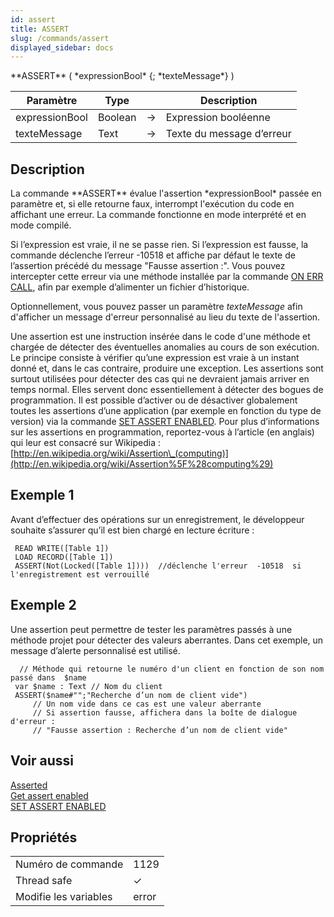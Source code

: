 ```yaml
---
id: assert
title: ASSERT
slug: /commands/assert
displayed_sidebar: docs
---
```


<!--REF #_command_.ASSERT.Syntax-->**ASSERT** ( *expressionBool* {; *texteMessage*} )<!-- END REF-->
<!--REF #_command_.ASSERT.Params-->
| Paramètre | Type |  | Description |
| --- | --- | --- | --- |
| expressionBool | Boolean | &#8594;  | Expression booléenne |
| texteMessage | Text | &#8594;  | Texte du message d’erreur |

<!-- END REF-->

## Description 

<!--REF #_command_.ASSERT.Summary-->La commande **ASSERT** évalue l'assertion *expressionBool* passée en paramètre et, si elle retourne faux, interrompt l'exécution du code en affichant une erreur.<!-- END REF--> La commande fonctionne en mode interprété et en mode compilé. 

Si l’expression est vraie, il ne se passe rien. Si l’expression est fausse, la commande déclenche l’erreur -10518 et affiche par défaut le texte de l’assertion précédé du message "Fausse assertion :". Vous pouvez intercepter cette erreur via une méthode installée par la commande [ON ERR CALL](on-err-call.md), afin par exemple d’alimenter un fichier d’historique. 

Optionnellement, vous pouvez passer un paramètre *texteMessage* afin d'afficher un message d'erreur personnalisé au lieu du texte de l'assertion. 

Une assertion est une instruction insérée dans le code d'une méthode et chargée de détecter des éventuelles anomalies au cours de son exécution. Le principe consiste à vérifier qu’une expression est vraie à un instant donné et, dans le cas contraire, produire une exception. Les assertions sont surtout utilisées pour détecter des cas qui ne devraient jamais arriver en temps normal. Elles servent donc essentiellement à détecter des bogues de programmation. Il est possible d’activer ou de désactiver globalement toutes les assertions d’une application (par exemple en fonction du type de version) via la commande [SET ASSERT ENABLED](set-assert-enabled.md). Pour plus d’informations sur les assertions en programmation, reportez-vous à l’article (en anglais) qui leur est consacré sur Wikipedia : [http://en.wikipedia.org/wiki/Assertion\_(computing)](http://en.wikipedia.org/wiki/Assertion%5F%28computing%29)

## Exemple 1 

Avant d’effectuer des opérations sur un enregistrement, le développeur souhaite s’assurer qu’il est bien chargé en lecture écriture :

```4d
 READ WRITE([Table 1])
 LOAD RECORD([Table 1])
 ASSERT(Not(Locked([Table 1])))  //déclenche l'erreur  -10518  si l'enregistrement est verrouillé
```

## Exemple 2 

Une assertion peut permettre de tester les paramètres passés à une méthode projet pour détecter des valeurs aberrantes. Dans cet exemple, un message d’alerte personnalisé est utilisé.

```4d
  // Méthode qui retourne le numéro d'un client en fonction de son nom passé dans  $name
 var $name : Text // Nom du client
 ASSERT($name#"";"Recherche d’un nom de client vide")
     // Un nom vide dans ce cas est une valeur aberrante
     // Si assertion fausse, affichera dans la boîte de dialogue d'erreur :
     // "Fausse assertion : Recherche d’un nom de client vide"
```

## Voir aussi 

[Asserted](asserted.md)  
[Get assert enabled](get-assert-enabled.md)  
[SET ASSERT ENABLED](set-assert-enabled.md)  

## Propriétés

|  |  |
| --- | --- |
| Numéro de commande | 1129 |
| Thread safe | &check; |
| Modifie les variables | error |


